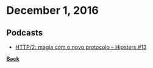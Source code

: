 # December 1, 2016

## Podcasts

- [HTTP/2: magia com o novo protocolo – Hipsters #13](http://hipsters.tech/http2-magia-com-o-novo-protocolo/)


[__Back__](../README.md#dec)
